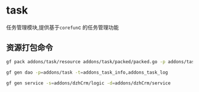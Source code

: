 # task

任务管理模块,提供基于`corefun`c 的任务管理功能

## 资源打包命令

```bash
gf pack addons/task/resource addons/task/packed/packed.go -p addons/task/resource

gf gen dao -p=addons/task -t=addons_task_info,addons_task_log

gf gen service -s=addons/dzhCrm/logic -d=addons/dzhCrm/service
```
